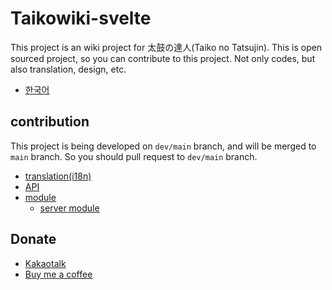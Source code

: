 # Taikowiki-svelte

This project is an wiki project for 太鼓の達人(Taiko no Tatsujin). This is open sourced project, so you can contribute to this project. Not only codes, but also translation, design, etc.

- [한국어](/docs/ko/readme.md)

## contribution

This project is being developed on `dev/main` branch, and will be merged to `main` branch. So you should pull request to `dev/main` branch.

- [translation(i18n)](/docs/i18n.md)
- [API](/docs/api.md)
- [module](/docs/module.md)
    - [server module](/docs/server_module.md)


## Donate

- [Kakaotalk](https://open.kakao.com/me/hotsixman)
- [Buy me a coffee](https://buymeacoffee.com/hotsixman)